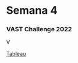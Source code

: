 # Semana 4

### VAST Challenge 2022

V

<a href="https://danielacanette.github.io/infovis/s4/tableau-viz.html"> Tableau </a> <br>
 
